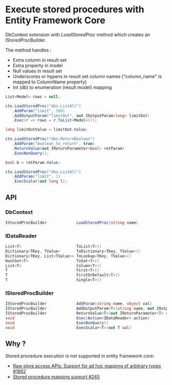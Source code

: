  # Execute stored procedures with Entity Framework Core

DbContext extension with *LoadStoredProc* method which creates
an IStoredProcBuilder.

The method handles :
- Extra column in result set
- Extra property in model
- Null values in result set
- Underscores or hypens in result set column names ("column_name" is mapped to ColumnName property)
- Int (db) to enumeration (result model) mapping

```csharp
List<Model> rows = null;

ctx.LoadStoredProc("dbo.ListAll")
   .AddParam("limit", 300)
   .AddOutputParam("limitOut", out IOutputParam<long> limitOut)
   .Exec(r => rows = r.ToList<Model>());

long limitOutValue = limitOut.Value;

ctx.LoadStoredProc("dbo.ReturnBoolean")
   .AddParam("boolean_to_return", true)
   .ReturnValue(out IReturnParameter<bool> retParam)
   .ExecNonQuery();

bool b = retParam.Value;

ctx.LoadStoredProc("dbo.ListAll")
   .AddParam("limit", 1)
   .ExecScalar(out long l);
```

## API

### DbContext
```csharp
IStoredProcBuilder             LoadStoredProc(string name)
```

### IDataReader
```csharp
List<T>                        ToList<T>()
Dictionary<TKey, TValue>       ToDictionary<TKey, TValue>()
Dictionary<TKey, List<TValue>> ToLookup<TKey, TValue>()
HashSet<T>                     ToSet<T>()
List<T>                        Column<T>()
T                              First<T>()
T                              FirstOrDefault<T>()
T                              Single<T>()
```

### IStoredProcBuilder
```csharp
IStoredProcBuilder             AddParam(string name, object val)
IStoredProcBuilder             AddOutputParam<T>(string name, out IOutputParam<T> outParam)
IStoredProcBuilder             ReturnValue<T>(out IReturnParameter<T> retParam)
void                           Exec(Action<IDataReader> action)
void                           ExecNonQuery()
void                           ExecScalar<T>(out T val)
```

## Why ?

Stored procedure execution is not supported in entity framework core:
- [Raw store access APIs: Support for ad hoc mapping of arbitrary types #1862](https://github.com/aspnet/EntityFramework/issues/1862)
- [Stored procedure mapping support #245](https://github.com/aspnet/EntityFramework/issues/245)
